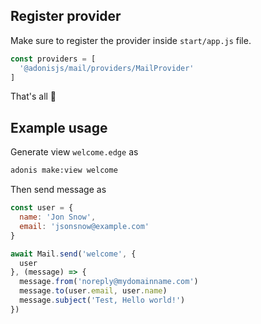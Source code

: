 ## Register provider

Make sure to register the provider inside `start/app.js` file.

```js
const providers = [
  '@adonisjs/mail/providers/MailProvider'
]
```

That's all 🎉

## Example usage

Generate view `welcome.edge` as 

```bash
adonis make:view welcome
```

Then send message as

```js
const user = {
  name: 'Jon Snow',
  email: 'jsonsnow@example.com'
}

await Mail.send('welcome', {
  user
}, (message) => {
  message.from('noreply@mydomainname.com')
  message.to(user.email, user.name)
  message.subject('Test, Hello world!')
})
```

